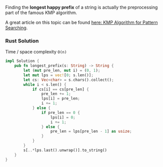 <!-- If you're familiar with [KMP algorithm](https://www.geeksforgeeks.org/kmp-algorithm-for-pattern-searching/), then you must have heard the term **longest proper prefix**.

Finding the **longest proper prefix** of a string is an essential part of the famous KMP algorithm, and that prefix is exactly the **longest happy prefix** we're looking for.

Given a string `s` of length `n`, a brute-force method iterates each prefix of `s`, and decides whether it is also a suffix, and returns one with maximum length in the end. 

Time complexity of this method is `O(n^2)`.  -->

Finding the **longest happy prefix** of a string is actually the preprocessing part of the famous KMP algorithm. 

A great article on this topic can be found [here: KMP Algorithm for Pattern Searching](https://www.geeksforgeeks.org/kmp-algorithm-for-pattern-searching/).



### Rust Solution 
Time / space complexity `O(n)`
```rust
impl Solution {
    pub fn longest_prefix(s: String) -> String {
        let (mut pre_len, mut i) = (0, 1); 
        let mut lps = vec![0; s.len()];
        let cs: Vec<char> = s.chars().collect(); 
        while i < s.len() {
            if cs[i] == cs[pre_len] {
                pre_len += 1; 
                lps[i] = pre_len; 
                i += 1; 
            } else {
                if pre_len == 0 {
                    lps[i] = 0; 
                    i += 1; 
                } else {
                    pre_len = lps[pre_len - 1] as usize; 
                }
            }
        }
        s[..*lps.last().unwrap()].to_string()
    }
}
```